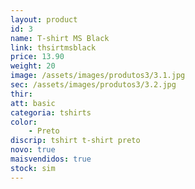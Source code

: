 ```yaml
---
layout: product
id: 3
name: T-shirt MS Black
link: thsirtmsblack
price: 13.90
weight: 20
image: /assets/images/produtos3/3.1.jpg
sec: /assets/images/produtos3/3.2.jpg
thir:
att: basic
categoria: tshirts
color:
    - Preto
discrip: tshirt t-shirt preto
novo: true
maisvendidos: true
stock: sim
---
```


